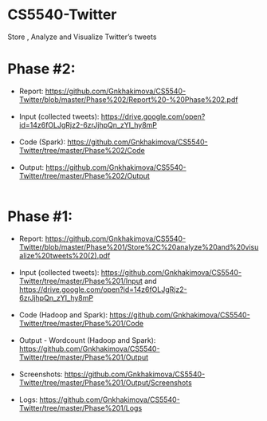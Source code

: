 # CS5540-Twitter
Store , Analyze and Visualize Twitter’s tweets

# Phase #2:
- Report: https://github.com/Gnkhakimova/CS5540-Twitter/blob/master/Phase%202/Report%20-%20Phase%202.pdf<br /><br />
- Input (collected tweets): https://drive.google.com/open?id=14z6fOLJgRjz2-6zrJjhpQn_zYI_hy8mP<br /><br />
- Code (Spark):  https://github.com/Gnkhakimova/CS5540-Twitter/tree/master/Phase%202/Code<br /><br />
- Output:  https://github.com/Gnkhakimova/CS5540-Twitter/tree/master/Phase%202/Output<br /><br />

# Phase #1:
- Report: https://github.com/Gnkhakimova/CS5540-Twitter/blob/master/Phase%201/Store%2C%20analyze%20and%20visualize%20tweets%20(2).pdf <br /><br />
- Input (collected tweets): https://github.com/Gnkhakimova/CS5540-Twitter/tree/master/Phase%201/Input and https://drive.google.com/open?id=14z6fOLJgRjz2-6zrJjhpQn_zYI_hy8mP <br /><br />
- Code (Hadoop and Spark): https://github.com/Gnkhakimova/CS5540-Twitter/tree/master/Phase%201/Code <br /><br />
- Output - Wordcount (Hadoop and Spark): https://github.com/Gnkhakimova/CS5540-Twitter/tree/master/Phase%201/Output <br /><br />
- Screenshots: https://github.com/Gnkhakimova/CS5540-Twitter/tree/master/Phase%201/Output/Screenshots <br /><br />
- Logs: https://github.com/Gnkhakimova/CS5540-Twitter/tree/master/Phase%201/Logs <br /><br />
